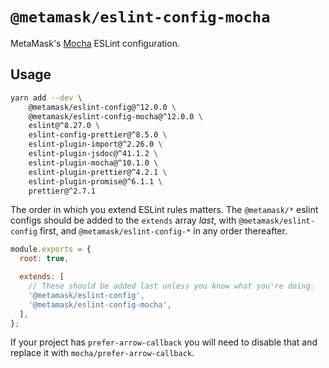 # `@metamask/eslint-config-mocha`

MetaMask's [Mocha](https://mochajs.org/) ESLint configuration.

## Usage

```bash
yarn add --dev \
    @metamask/eslint-config@^12.0.0 \
    @metamask/eslint-config-mocha@^12.0.0 \
    eslint@^8.27.0 \
    eslint-config-prettier@^8.5.0 \
    eslint-plugin-import@^2.26.0 \
    eslint-plugin-jsdoc@^41.1.2 \
    eslint-plugin-mocha@^10.1.0 \
    eslint-plugin-prettier@^4.2.1 \
    eslint-plugin-promise@^6.1.1 \
    prettier@^2.7.1
```

The order in which you extend ESLint rules matters.
The `@metamask/*` eslint configs should be added to the `extends` array _last_,
with `@metamask/eslint-config` first, and `@metamask/eslint-config-*` in any
order thereafter.

```js
module.exports = {
  root: true,

  extends: [
    // These should be added last unless you know what you're doing.
    '@metamask/eslint-config',
    '@metamask/eslint-config-mocha',
  ],
};
```

If your project has `prefer-arrow-callback` you will need to disable that and replace it with `mocha/prefer-arrow-callback`.

